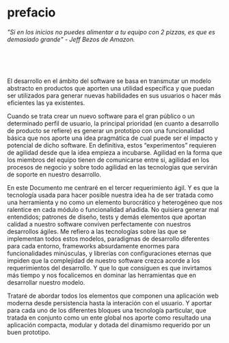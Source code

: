 # prefacio


######  *"Si en los inicios no puedes alimentar a tu equipo con 2 pizzas, es que es demasiado grande" - Jeff Bezos de Amazon.*
<br/>

<br/>




El desarrollo en el ámbito del software se basa en transmutar un modelo abstracto en productos que aporten una utilidad específica y que puedan ser utilizados  para generar nuevas habilidades en sus usuarios o hacer más eficientes las ya existentes.

Cuando se trata crear un nuevo software para el gran público o un determinado perfil de usuario, la principal prioridad (en cuanto a desarrollo de producto se refiere) es generar un prototipo con una funcionalidad básica que nos aporte una idea pragmática de cual puede ser el impacto y potencial de dicho software. En definitiva, estos “experimentos” requieren de agilidad desde que la idea empieza a incubarse. Agilidad en la forma que los miembros del equipo tienen de comunicarse entre si, agilidad en los procesos de negocio y sobre todo agilidad en las tecnologías que servirán de soporte en nuestro desarrollo.

En este Documento me centraré en el tercer requerimiento ágil. Y es que la tecnología usada para hacer posible nuestra idea ha de ser tratada como una herramienta y no como un elemento  burocrático y heterogéneo que nos ralentice en cada módulo o funcionalidad añadida. No quisiera generar mal entendidos; patrones de diseño, tests y demás elementos que aportan calidad a nuestro software conviven perfectamente con nuestros desarrollos ágiles. Me refiero a las tecnologías sobre las que se implementan todos estos modelos, paradigmas de desarrollo diferentes para cada entorno, frameworks absurdamente enormes para funcionalidades minúsculas, y librerías con configuraciones eternas  que impiden que la complejidad de nuestro software crezca acorde a los requerimientos del desarrollo. Y que lo que consiguen es que invirtamos más tiempo y nos focalicemos en dominar las herramientas que en desarrollar nuestro modelo.

Trataré de abordar todos los elementos que componen una aplicación web moderna desde persistencia hasta la interación con el usuario. Y aportar para cada uno de los diferentes bloques una tecnología particular, que tratada en conjunto como un ente global nos aporte como resultado una aplicación compacta, modular y dotada del dinamismo requerido por un buen prototipo. 

